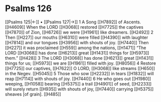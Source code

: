 # Psalms 126
[[Psalms 125|←]] • [[Psalms 127|→]]
1 A Song [[H7892]] of Ascents. [[H4609]] When the LORD [[H3068]] restored [[H7725]] the captives [[H7870]] of Zion, [[H6726]] we were [[H1961]] like dreamers. [[H2492]] 
2 Then [[H227]] our mouths [[H6310]] were filled [[H4390]] with laughter [[H7814]] and our tongues [[H3956]] with shouts of joy. [[H7440]] Then [[H227]] it was proclaimed [[H559]] among the nations, [[H1471]] “The LORD [[H3068]] has done [[H6213]] great [[H1431]] things for [[H5973]] them.” [[H428]] 
3 The LORD [[H3068]] has done [[H6213]] great [[H1431]] things for us; [[H5973]] we are [[H1961]] filled with joy. [[H8056]] 
4 Restore [[H7725]] our captives, [[H7622]] O LORD, [[H3068]] like streams [[H650]] in the Negev. [[H5045]] 
5 Those who sow [[H2232]] in tears [[H1832]] will reap [[H7114]] with shouts of joy. [[H7440]] 
6 He who goes out [[H1980]] weeping, [[H1058]] bearing [[H5375]] a trail [[H4901]] of seed, [[H2233]] will surely return [[H935]] with shouts of joy, [[H7440]] carrying [[H5375]] sheaves [of grain]. [[H485]] 
